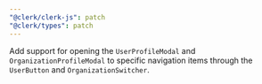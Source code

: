 ```yaml
---
"@clerk/clerk-js": patch
"@clerk/types": patch
---
```


Add support for opening the `UserProfileModal` and `OrganizationProfileModal` to specific navigation items through the `UserButton` and `OrganizationSwitcher`.
